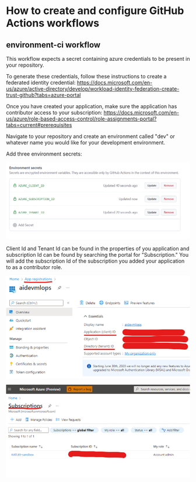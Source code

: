# How to create and configure GitHub Actions workflows

## environment-ci workflow

This workflow expects a secret containing azure credentials to be present in your repository.

To generate these credentials, follow these instructions to create a federated identity credential:
https://docs.microsoft.com/en-us/azure/active-directory/develop/workload-identity-federation-create-trust-github?tabs=azure-portal

Once you have created your application, make sure the application has contributor access to your subscription:
https://docs.microsoft.com/en-us/azure/role-based-access-control/role-assignments-portal?tabs=current#prerequisites

Navigate to your repository and create an environment called "dev" or whatever name you would like for your development environment.

Add three environment secrets:

![secrets](assets/environment-secrets.png)

Client Id and Tenant Id can be found in the properties of you application and subscription Id can be found by searching the portal for "Subscription." You will add the subscription Id of the subscription you added your application to as a contributor role.

![app](assets/app-properties.png)

![sub](assets/subscription.png)
